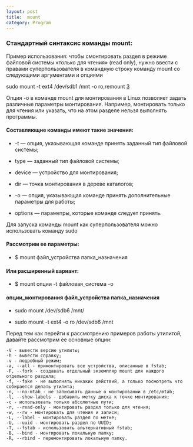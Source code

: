 ```yaml
---
layout: post
title:  mount
category: Program
---
```


### Стандартный синтаксис команды mount:

Пример использования: чтобы смонтировать раздел в режиме файловой системы «только для чтения» (read only), нужно ввести с правами суперпользователя в командную строку команду mount со следующими аргументами и опциями

sudo mount -t ext4 /dev/sdb1 /mnt -o ro,remount [3](https://blog.sedicomm.com/2018/07/25/kak-montirovat-lokalnye-i-setevye-samba-nfs-fajlovye-sistemy-v-linux-lfcs-chast-5/)

Опция -o в команде mount для монтирования в Linux позволяет задать различные параметры монтирования. Например, монтировать только для чтения или указать, что на этом разделе нельзя выполнять программы.

#### Составляющие команды имеют такие значения:

- -t — опция, указывающая команде принять заданный тип файловой системы;  

- type — заданный тип файловой системы;  

- device — устройство для монтирования;  

- dir — точка монтирования в дереве каталогов;  

- -o — опция, указывающая команде принять дополнительные параметры для работы;  

- options — параметры, которые команде следует принять.

Для запуска команды mount как суперпользователя можно использовать команду sudo

#### Рассмотрим ее параметры:

- $ mount файл_устройства папка_назначения

#### Или расширенный вариант:

- $ mount опции -t файловая_система -o 

#### опции_монтирования файл_устройства папка_назначения

- sudo mount /dev/sdb6 /mnt/

- sudo mount -t ext4 -o ro /dev/sdb6 /mnt

Перед тем как перейти к рассмотрению примеров работы утилитой, давайте рассмотрим ее основные опции:

    -V - вывести версию утилиты;
    -h - вывести справку;
    -v - подробный режим;
    -a, --all - примонтировать все устройства, описанные в fstab;
    -F, --fork - создавать отдельный экземпляр mount для каждого отдельного раздела;
    -f, --fake - не выполнять никаких действий, а только посмотреть что собирается делать утилита;
    -n, --no-mtab - не записывать данные о монтировании в /etc/mtab;
    -l, --show-labels - добавить метку диска к точке монтирования;
    -c - использовать только абсолютные пути;
    -r, --read-only - монтировать раздел только для чтения;
    -w, --rw - монтировать для чтения и записи;
    -L, --label - монтировать раздел по метке;
    -U, --uuid - монтировать раздел по UUID;
    -T, --fstab - использовать альтернативный fstab;
    -B, --bind - монтировать локальную папку;
    -R, --rbind - перемонтировать локальную папку.



